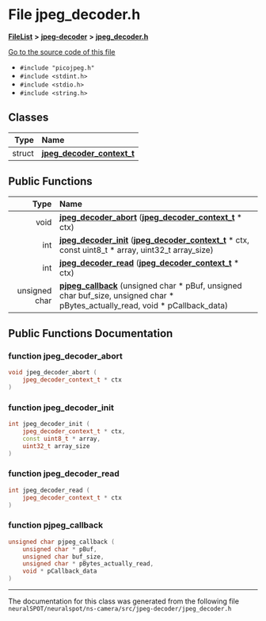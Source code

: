 

# File jpeg\_decoder.h



[**FileList**](files.md) **>** [**jpeg-decoder**](dir_09e5e1a913ce3e01b48c441fa9bab0f2.md) **>** [**jpeg\_decoder.h**](jpeg__decoder_8h.md)

[Go to the source code of this file](jpeg__decoder_8h_source.md)



* `#include "picojpeg.h"`
* `#include <stdint.h>`
* `#include <stdio.h>`
* `#include <string.h>`















## Classes

| Type | Name |
| ---: | :--- |
| struct | [**jpeg\_decoder\_context\_t**](structjpeg__decoder__context__t.md) <br> |






















## Public Functions

| Type | Name |
| ---: | :--- |
|  void | [**jpeg\_decoder\_abort**](#function-jpeg_decoder_abort) ([**jpeg\_decoder\_context\_t**](structjpeg__decoder__context__t.md) \* ctx) <br> |
|  int | [**jpeg\_decoder\_init**](#function-jpeg_decoder_init) ([**jpeg\_decoder\_context\_t**](structjpeg__decoder__context__t.md) \* ctx, const uint8\_t \* array, uint32\_t array\_size) <br> |
|  int | [**jpeg\_decoder\_read**](#function-jpeg_decoder_read) ([**jpeg\_decoder\_context\_t**](structjpeg__decoder__context__t.md) \* ctx) <br> |
|  unsigned char | [**pjpeg\_callback**](#function-pjpeg_callback) (unsigned char \* pBuf, unsigned char buf\_size, unsigned char \* pBytes\_actually\_read, void \* pCallback\_data) <br> |




























## Public Functions Documentation




### function jpeg\_decoder\_abort 

```C++
void jpeg_decoder_abort (
    jpeg_decoder_context_t * ctx
) 
```






### function jpeg\_decoder\_init 

```C++
int jpeg_decoder_init (
    jpeg_decoder_context_t * ctx,
    const uint8_t * array,
    uint32_t array_size
) 
```






### function jpeg\_decoder\_read 

```C++
int jpeg_decoder_read (
    jpeg_decoder_context_t * ctx
) 
```






### function pjpeg\_callback 

```C++
unsigned char pjpeg_callback (
    unsigned char * pBuf,
    unsigned char buf_size,
    unsigned char * pBytes_actually_read,
    void * pCallback_data
) 
```




------------------------------
The documentation for this class was generated from the following file `neuralSPOT/neuralspot/ns-camera/src/jpeg-decoder/jpeg_decoder.h`

